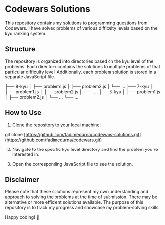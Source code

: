 # Codewars Solutions

This repository contains my solutions to programming questions from Codewars. I have solved problems of various difficulty levels based on the kyu ranking system.

## Structure

The repository is organized into directories based on the kyu level of the problems. Each directory contains the solutions to multiple problems of that particular difficulty level. Additionally, each problem solution is stored in a separate JavaScript file.

├── 8-kyu
│ ├── problem1.js
│ ├── problem2.js
│ └── ...
├── 7-kyu
│ ├── problem1.js
│ ├── problem2.js
│ └── ...
├── 6-kyu
│ ├── problem1.js
│ ├── problem2.js
│ └── ...
└── ...

## How to Use

1. Clone the repository to your local machine:

git clone [https://github.com/fadimedurna/codewars-solutions.git](https://github.com/fadimedurna/codewars.git)

2. Navigate to the specific kyu level directory and find the problem you're interested in.

3. Open the corresponding JavaScript file to see the solution.

## Disclaimer

Please note that these solutions represent my own understanding and approach to solving the problems at the time of submission. There may be alternative or more efficient solutions available. The purpose of this repository is to track my progress and showcase my problem-solving skills.

Happy coding! 🚀
